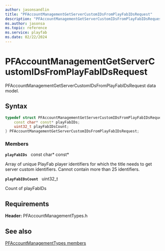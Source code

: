 ```yaml
---
author: jasonsandlin
title: "PFAccountManagementGetServerCustomIDsFromPlayFabIDsRequest"
description: "PFAccountManagementGetServerCustomIDsFromPlayFabIDsRequest data model."
ms.author: jasonsa
ms.topic: reference
ms.service: playfab
ms.date: 02/22/2024
---
```


# PFAccountManagementGetServerCustomIDsFromPlayFabIDsRequest  

PFAccountManagementGetServerCustomIDsFromPlayFabIDsRequest data model.  

## Syntax  
  
```cpp
typedef struct PFAccountManagementGetServerCustomIDsFromPlayFabIDsRequest {  
    const char* const* playFabIDs;  
    uint32_t playFabIDsCount;  
} PFAccountManagementGetServerCustomIDsFromPlayFabIDsRequest;  
```
  
### Members  
  
**`playFabIDs`** &nbsp; const char* const*  
  
Array of unique PlayFab player identifiers for which the title needs to get server custom identifiers. Cannot contain more than 25 identifiers.
  
**`playFabIDsCount`** &nbsp; uint32_t  
  
Count of playFabIDs
  
  
## Requirements  
  
**Header:** PFAccountManagementTypes.h
  
## See also  
[PFAccountManagementTypes members](../pfaccountmanagementtypes_members.md)  

  
  
